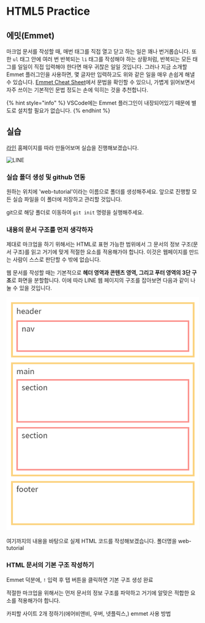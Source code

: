 # HTML5 Practice

## 에밋\(Emmet\)

마크업 문서를 작성할 때, 매번 태그를 직접 열고 닫고 하는 일은 꽤나 번거롭습니다. 또한 `ul` 태그 안에 여러 번 반복되는 `li` 태그를 작성해야 하는 상황처럼, 반복되는 모든 태그를 일일이 직접 입력해야 한다면 매우 귀찮은 일일 것입니다. 그러나 지금 소개할 Emmet 플러그인을 사용하면, 몇 글자만 입력하고도 위와 같은 일을 매우 손쉽게 해낼 수 있습니다. [Emmet Cheat Sheet](https://docs.emmet.io/cheat-sheet/)에서 문법을 확인할 수 있으니, 가볍게 읽어보면서 자주 쓰이는 기본적인 문법 정도는 손에 익히는 것을 추천합니다.

{% hint style="info" %}
VSCode에는 Emmet 플러그인이 내장되어있기 때문에 별도로 설치할 필요가 없습니다.
{% endhint %}

## 실습

[라인](https://line.me/ko/) 홈페이지를 따라 만들어보며 실습을 진행해보겠습니다.

![LINE](../.gitbook/assets/line-web.png)

### 실습 폴더 생성 및 github 연동

원하는 위치에 'web-tutorial'이라는 이름으로 폴더를 생성해주세요. 앞으로 진행할 모든 실습 파일을 이 폴더에 저장하고 관리할 것입니다.

git으로 해당 폴더로 이동하여 `git init` 명령을 실행해주세요.

### 내용의 문서 구조를 먼저 생각하자

제대로 마크업을 하기 위해서는 HTML로 표현 가능한 범위에서 그 문서의 정보 구조\(문서 구조\)를 읽고 거기에 맞게 적절한 요소를 적용해가야 합니다. 이것은 웹페이지를 만드는 사람이 스스로 판단할 수 밖에 없습니다.

웹 문서를 작성할 때는 기본적으로 **헤더 영역과 콘텐츠 영역, 그리고 푸터 영역의 3단 구조**로 화면을 분할합니다. 이에 따라 LINE 웹 페이지의 구조를 잡아보면 다음과 같이 나눌 수 있을 것입니다.

![LINE &#xC6F9; &#xAE30;&#xBCF8; &#xAD6C;&#xC870;](../.gitbook/assets/line-web-structure.png)

여기까지의 내용을 바탕으로 실제 HTML 코드를 작성해보겠습니다. 폴더명을 web-tutorial

### HTML 문서의 기본 구조 작성하기

Emmet 덕분에, `!` 입력 후 탭 버튼을 클릭하면 기본 구조 생성 완료

적절한 마크업을 위해서는 먼저 문서의 정보 구조를 파악하고 거기에 알맞은 적합한 요소를 적용해가야 합니다.

카피할 사이트 2개 정하기\(에어비앤비, 우버, 넷플릭스,\) emmet 사용 방법

